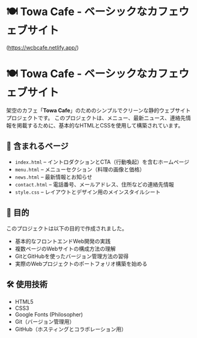 
# 🍽️ Towa Cafe - ベーシックなカフェウェブサイト
(https://wcbcafe.netlify.app/)



# 🍽️ Towa Cafe - ベーシックなカフェウェブサイト

架空のカフェ「**Towa Cafe**」のためのシンプルでクリーンな静的ウェブサイトプロジェクトです。
このプロジェクトは、メニュー、最新ニュース、連絡先情報を掲載するために、基本的なHTMLとCSSを使用して構築されています。

## 📌 含まれるページ

- `index.html` – イントロダクションとCTA（行動喚起）を含むホームページ
- `menu.html` – メニューセクション（料理の画像と価格）
- `news.html` – 最新情報とお知らせ
- `contact.html` – 電話番号、メールアドレス、住所などの連絡先情報
- `style.css` – レイアウトとデザイン用のメインスタイルシート

## 🎯 目的

このプロジェクトは以下の目的で作成されました。

- 基本的なフロントエンドWeb開発の実践
- 複数ページのWebサイトの構成方法の理解
- GitとGitHubを使ったバージョン管理方法の習得
- 実際のWebプロジェクトのポートフォリオ構築を始める

## 🛠️ 使用技術

- HTML5
- CSS3
- Google Fonts (Philosopher)
- Git（バージョン管理用）
- GitHub（ホスティングとコラボレーション用）

